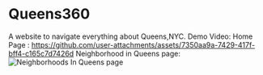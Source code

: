 # Queens360
A website to navigate everything about Queens,NYC.
Demo Video: 
Home Page : https://github.com/user-attachments/assets/7350aa9a-7429-417f-bff4-c165c7d7426d
Neighborhood in Queens page: ![Neighborhoods In Queens page](https://github.com/user-attachments/assets/eddf4a62-8aa3-441d-b0eb-ec6664b7d955)

